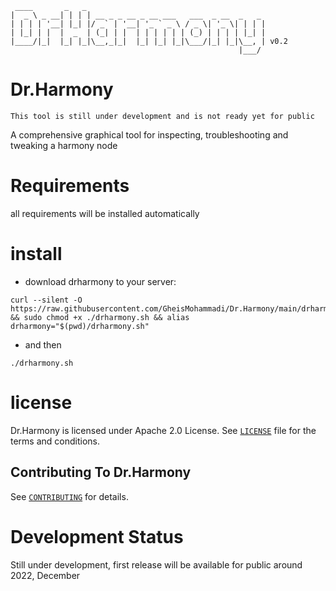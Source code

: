 ```
 ____       _   _                                        
|  _ \ _ __| | | | __ _ _ __ _ __ ___   ___  _ __  _   _ 
| | | | '__| |_| |/ _` | '__| '_ ` _ \ / _ \| '_ \| | | |
| |_| | |  |  _  | (_| | |  | | | | | | (_) | | | | |_| |
|____/|_|  |_| |_|\__,_|_|  |_| |_| |_|\___/|_| |_|\__, | v0.2
                                                   |___/ 
```
# Dr.Harmony
`
This tool is still under development and is not ready yet for public
`

A comprehensive graphical tool for inspecting, troubleshooting and tweaking a harmony node


# Requirements
all requirements will be installed automatically


# install
- download drharmony to your server:

```
curl --silent -O https://raw.githubusercontent.com/GheisMohammadi/Dr.Harmony/main/drharmony.sh && sudo chmod +x ./drharmony.sh && alias drharmony="$(pwd)/drharmony.sh"
```

- and then

```
./drharmony.sh
```


# license
Dr.Harmony is licensed under Apache 2.0 License. See [`LICENSE`](https://www.apache.org/licenses/LICENSE-2.0) file for
the terms and conditions.


## Contributing To Dr.Harmony

See [`CONTRIBUTING`](CONTRIBUTING.md) for details.


# Development Status
Still under development, first release will be available for public around 2022, December